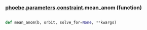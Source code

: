 ### [phoebe](phoebe.md).[parameters](phoebe.parameters.md).[constraint](phoebe.parameters.constraint.md).mean_anom (function)


```py

def mean_anom(b, orbit, solve_for=None, **kwargs)

```



    

